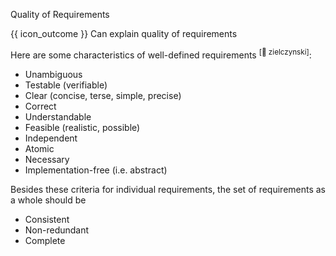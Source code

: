 <span id="title">Quality of Requirements</span>

<span id="prereqs"></span>

<span id="outcomes">{{ icon_outcome }} Can explain quality of requirements</span>

<div id="body">

Here are some characteristics of well-defined requirements <trigger for="pop:zielczynski"><sup>[:book: zielczynski]</sup></trigger>:

* Unambiguous
* Testable (verifiable)
* Clear (concise, terse, simple, precise)
* Correct
* Understandable
* Feasible (realistic, possible)
* Independent
* <tooltip content="Not divisible any further">Atomic</tooltip>
* Necessary
* Implementation-free (i.e. abstract)

Besides these criteria for individual requirements, the set of requirements as a whole should be

* Consistent
* Non-redundant
* Complete

<popover id="pop:zielczynski">
  <div slot="content">
    <include src="../../common/references.md#zielczynski" />
  </div>
</popover>

</div>

<div id="extras">
</div>